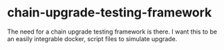 # chain-upgrade-testing-framework
The need for a chain upgrade testing framework is there. I want this to be an easily integrable docker, script files to simulate upgrade.
